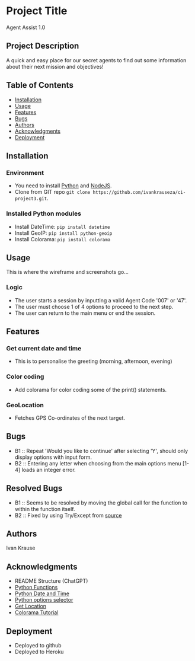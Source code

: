 # Project Title
Agent Assist 1.0 


## Project Description
A quick and easy place for our secret agents to find out some information about their next mission and objectives! 


## Table of Contents

- [Installation](#installation)
- [Usage](#usage)
- [Features](#features)
- [Bugs](#bugs)
- [Authors](#authors)
- [Acknowledgments](#acknowledgments)
- [Deployment](#deployment)


## Installation
### Environment
- You need to install [Python](https://www.python.org/downloads/) and [NodeJS](https://nodejs.org/en/download).  
- Clone from GIT repo `git clone https://github.com/ivankrauseza/ci-project3.git`.


### Installed Python modules
- Install DateTime:  `pip install datetime` 
- Install GeoIP:  `pip install python-geoip` 
- Install Colorama:  `pip install colorama` 


## Usage
This is where the wireframe and screenshots go...  


### Logic
- The user starts a session by inputting a valid Agent Code '007' or '47'.
- The user must choose 1 of 4 options to proceed to the next step.
- The user can return to the main menu or end the session.


## Features
### Get current date and time
- This is to personalise the greeting (morning, afternoon, evening)
### Color coding
- Add colorama for color coding some of the print() statements.
### GeoLocation
- Fetches GPS Co-ordinates of the next target.


## Bugs
- B1 :: Repeat 'Would you like to continue' after selecting 'Y', should only display options with input form.
- B2 :: Entering any letter when choosing from the main options menu [1-4] loads an integer error.

## Resolved Bugs
- B1 :: Seems to be resolved by moving the global call for the function to within the function itself.
- B2 :: Fixed by using Try/Except from [source](https://www.includehelp.com/python/asking-the-user-for-integer-input-in-python-limit-the-user-to-input-only-integer-value.aspx)


## Authors
<bold>Ivan Krause</bold>

## Acknowledgments
- README Structure (ChatGPT)
- [Python Functions](https://www.w3schools.com/python/python_functions.asp)
- [Python Date and Time](https://www.geeksforgeeks.org/get-current-date-and-time-using-python/)
- [Python options selector](https://bobbyhadz.com/blog/python-select-option-input)
- [Get Location](https://pythonhosted.org/python-geoip/)
- [Colorama Tutorial](https://www.youtube.com/watch?v=u51Zjlnui4Y)

## Deployment
- Deployed to github
- Deployed to Heroku